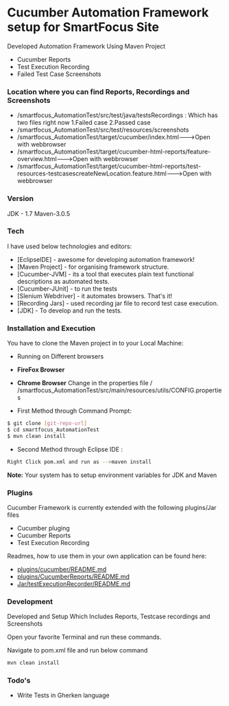 # Cucumber Automation Framework setup for SmartFocus Site

Developed Automation Framework Using Maven Project

  - Cucumber Reports
  - Test Execution Recording
  - Failed Test Case Screenshots

### Location where you can find Reports, Recordings and Screenshots
- /smartfocus_AutomationTest/src/test/java/testsRecordings :
   Which has two files right now 
1.Failed case  2.Passed case
- /smartfocus_AutomationTest/src/test/resources/screenshots
- /smartfocus_AutomationTest/target/cucumber/index.html--->Open with webbrowser
- /smartfocus_AutomationTest/target/cucumber-html-reports/feature-overview.html--->Open with webbrowser
- /smartfocus_AutomationTest/target/cucumber-html-reports/test-resources-testcasescreateNewLocation.feature.html--->Open with webbrowser



### Version
JDK - 1.7
Maven-3.0.5

### Tech

I have used below technologies and editors:

* [EclipseIDE] - awesome for developing automation framework!
* [Maven Project] - for organising framework structure.
* [Cucumber-JVM] - its a tool that executes plain text functional descriptions as automated tests.
* [Cucumber-JUnit] - to run the tests
* [Slenium Webdriver] - it automates browsers. That's it!
* [Recording Jars] - used recording jar file to record test case execution.
* [JDK] - To develop and run the tests.

### Installation and Execution

You have to  clone the Maven project in to your Local Machine:

* Running on Different browsers
 - **FireFox Browser** 
 - **Chrome Browser**
Change in the properties file
/ /smartfocus_AutomationTest/src/main/resources/utils/CONFIG.properties


- First Method through Command Prompt:
```sh
$ git clone [git-repo-url]
$ cd smartfocus_AutomationTest
$ mvn clean install
```
- Second Method through Eclipse IDE :
```sh
Right Click pom.xml and run as -->maven install
```
**Note:** Your system has to setup environment variables for JDK and Maven

### Plugins

Cucumber Framework is currently extended with the following plugins/Jar files

* Cucumber pluging
* Cucumber Reports
* Test Execution Recording

Readmes, how to use them in your own application can be found here:

* [plugins/cucumber/README.md](http://cucumber.github.com/cucumber-eclipse/update-site)
* [plugins/CucumberReports/README.md](https://github.com/masterthought/cucumber-reporting)
* [Jar/testExecutionRecorder/README.md](http://automationtestingutilities.blogspot.co.uk/p/selenium-test.html)


### Development

Developed and Setup Which Includes Reports, Testcase recordings and Screenshots

Open your favorite Terminal and run these commands.

Navigate to pom.xml file and run below command
```sh
mvn clean install
```

### Todo's

 - Write Tests in Gherken language




